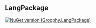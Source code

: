 ## LangPackage

[![NuGet version (Groophy.LangPackage)](https://img.shields.io/nuget/v/Newtonsoft.Json.svg?style=flat-square)](https://www.nuget.org/packages/Groophy.LangPackage/)
